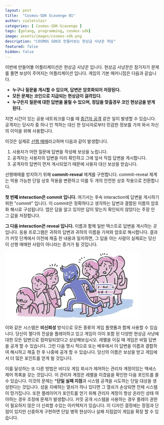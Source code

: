 ```yaml
---
layout: post
title:  "Cosmos-SDK Scavenge 01"
author: violetstair
categories: [ Cosmos-SDK-Scavenge ]
tags: [golang, programming, cosmos-sdk]
image: assets/images/cosmos-sdk.png
description: "COSMOS SDK로 만들어보는 현상금 사냥꾼 게임"
featured: false
hidden: false
---
```



이번에 만들어볼 어플리케이션은 현상금 사냥꾼 입니다.
현상금 사냥꾼은 참가자가 문제를 풀면 보상이 주어지는 어플리케이션 입니다. 게임의 기본 매커니짐은 다음과 같습니다.

* **누구나 질문을 게시할 수 있으며, 답변은 암호화되어 저장된다.**
* **모든 문제는 코인으로 지급되는 현상금이 걸려있다.**
* **누구든지 질문에 대한 답변을 올릴 수 있으며, 정답을 맞출경우 코인 현상금을 받게 된다.**

지연 시간이 있는 공용 네트워크를 다룰 때 [중간자 공격](https://en.wikipedia.org/wiki/Man-in-the-middle_attack) 같은 일이 발생할 수 있습니다.
공격자는 당사자 중 하나 인 척하는 대신 한 당사자로부터 민감한 정보를 가져 와서 자신의 이익을 위해 사용합니다.

이것은 실제로 [선행 매매](https://terms.naver.com/entry.nhn?docId=2066686&cid=50305&categoryId=50305)라고하며 다음과 같이 발생합니다.

1. 사용자가 어떤 질문에 답변을 작성해 보상을 노립니다.
2. 공격자는 사용자의 답변을 미리 확인하고 그에 앞서 직접 답변을 게시합니다.
3. 공격자의 답변이 먼저 게시되었기 때문에 사용자 대신 보상을 받습니다.

선행매매를 방지하기 위해 **commit-reveal** 체계를 구현합니다.
commit-reveal 체계는 악용 가능한 단일 상호 작용을 변환하고 이를 두 개의 안전한 상호 작용으로 전환합니다.

**첫 번째 interaction은 commit 입니다.** 여기서는 후속 interaction에 답변을 게시하기위한 "commit" 입니다.
이 commit은 정확하다고 생각하는 답변과 결합된 이름의 암호화 해시로 구성됩니다.
앱은 답을 알고 있지만 답이 맞는지 확인되지 않았다는 주장 인 그 값을 저장합니다.

**그 다음 interaction은 reveal 입니다.**
이름과 함께 일반 텍스트로 답변을 게시하는 곳입니다.
응용 프로그램은 귀하의 답변과 귀하의 이름을 가져와 암호로 해시합니다.
결과가 커밋 단계에서 이전에 제출 한 내용과 일치하면, 그 답을 아는 사람이 실제로는 당신이 선행 매매한 사람이 아니라는 증거가 될 것입니다.

![front run](/assets/images/scavenge/front-run.jpg)

이와 같은 시스템은 **비신뢰성** 방식으로 모든 종류의 게임 플랫폼과 함께 사용할 수 있습니다.
당신이 젤다의 전설을 플레이하고 있고 게임이 이미 포함 된 다양한 현상금 사냥에 대한 모든 답변으로 컴파일되었다고 상상해보십시오.
레벨을 이길 때 게임은 비밀 답변을 공개 할 수 있습니다.
그런 다음 명시 적으로 또는 배후에서 이 답변을 이름과 결합하여 해시하고 제출 한 후 나중에 공개 할 수 있습니다.
당신의 이름은 보상을 받고 게임에서 더 많은 포인트를 얻게 될 것입니다.

이를 달성하는 또 다른 방법은 비디오 게임 회사가 제어하는 관리자 계정이있는 액세스 제어 목록을 갖는 것입니다.
이 관리자 계정은 레벨을 이겼음을 확인한 다음 포인트를 줄 수 있습니다.
이것의 문제는 ***단일 실패 지점**과 시스템 공격을 시도하는 단일 대상을 생성한다는 것입니다.
성을 지배하는 열쇠가 하나 있다면 그 열쇠가 손상되면 전체 시스템이 망가집니다.
또한 플레이어가 포인트를 얻기 위해 관리자 계정이 항상 온라인 상태 여야하는 경우 조정에 문제가 발생합니다.
커밋 공개 시스템을 사용하는 경우 플레이 권한이 필요하지 않은 더 신뢰할 수있는 아키텍처가 있습니다.
이 디자인 결정에는 장점과 단점이 있지만 신중하게 구현하면 단일 병목 현상이나 실패 지점없이 게임을 확장 할 수 있습니다.
